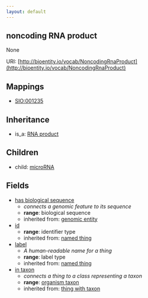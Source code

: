 ```yaml
---
layout: default
---
```


## noncoding RNA product


None

URI: [http://bioentity.io/vocab/NoncodingRnaProduct](http://bioentity.io/vocab/NoncodingRnaProduct)
## Mappings

 * [SIO:001235](http://semanticscience.org/resource/SIO_001235)

## Inheritance

 *  is_a: [RNA product](RnaProduct.html)

## Children

 *  child: [microRNA](Microrna.html)


## Fields

 * [has biological sequence](has_biological_sequence.html)
    * _connects a genomic feature to its sequence_
    * __range__: biological sequence
    * inherited from: [genomic entity](GenomicEntity.html)
 * [id](id.html)
    * __range__: identifier type
    * inherited from: [named thing](NamedThing.html)
 * [label](label.html)
    * _A human-readable name for a thing_
    * __range__: label type
    * inherited from: [named thing](NamedThing.html)
 * [in taxon](in_taxon.html)
    * _connects a thing to a class representing a taxon_
    * __range__: [organism taxon](OrganismTaxon.html)
    * inherited from: [thing with taxon](ThingWithTaxon.html)
